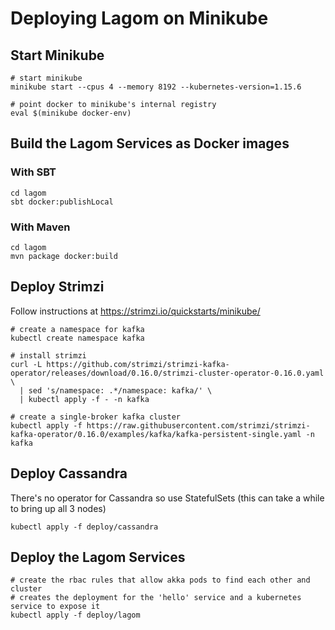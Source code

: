 # Deploying Lagom on Minikube

## Start Minikube
```
# start minikube
minikube start --cpus 4 --memory 8192 --kubernetes-version=1.15.6

# point docker to minikube's internal registry
eval $(minikube docker-env)
```

## Build the Lagom Services as Docker images

### With SBT
```
cd lagom
sbt docker:publishLocal
```

### With Maven
```
cd lagom
mvn package docker:build
```

## Deploy Strimzi
Follow instructions at https://strimzi.io/quickstarts/minikube/

```
# create a namespace for kafka
kubectl create namespace kafka

# install strimzi
curl -L https://github.com/strimzi/strimzi-kafka-operator/releases/download/0.16.0/strimzi-cluster-operator-0.16.0.yaml \
  | sed 's/namespace: .*/namespace: kafka/' \
  | kubectl apply -f - -n kafka 

# create a single-broker kafka cluster
kubectl apply -f https://raw.githubusercontent.com/strimzi/strimzi-kafka-operator/0.16.0/examples/kafka/kafka-persistent-single.yaml -n kafka 

```

## Deploy Cassandra
There's no operator for Cassandra so use StatefulSets (this can take a while to bring up all 3 nodes)
```
kubectl apply -f deploy/cassandra
```

## Deploy the Lagom Services
```
# create the rbac rules that allow akka pods to find each other and cluster
# creates the deployment for the 'hello' service and a kubernetes service to expose it
kubectl apply -f deploy/lagom
```